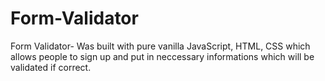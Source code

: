 # Form-Validator
Form Validator- Was built with pure vanilla JavaScript, HTML, CSS which allows people to sign up and put in neccessary informations which will be validated if correct.
